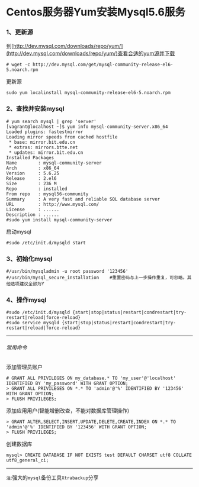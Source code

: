# Centos服务器Yum安装Mysql5.6服务

### 1、更新源
到[http://dev.mysql.com/downloads/repo/yum/](http://dev.mysql.com/downloads/repo/yum/)查看合适的yum源并下载
```
# wget -c http://dev.mysql.com/get/mysql-community-release-el6-5.noarch.rpm
```

更新源
```
sudo yum localinstall mysql-community-release-el6-5.noarch.rpm
```

### 2、查找并安装mysql
```
# yum search mysql | grep 'server'
[vagrant@localhost ~]$ yum info mysql-community-server.x86_64
Loaded plugins: fastestmirror
Loading mirror speeds from cached hostfile
 * base: mirror.bit.edu.cn
 * extras: mirrors.btte.net
 * updates: mirror.bit.edu.cn
Installed Packages
Name        : mysql-community-server
Arch        : x86_64
Version     : 5.6.25
Release     : 2.el6
Size        : 236 M
Repo        : installed
From repo   : mysql56-community
Summary     : A very fast and reliable SQL database server
URL         : http://www.mysql.com/
License     : ......
Description : ......
#sudo yum install mysql-community-server
```

启动mysql
```
#sudo /etc/init.d/mysqld start
```

### 3、初始化mysql
```
#/usr/bin/mysqladmin -u root password '123456'
#/usr/bin/mysql_secure_installation    #重置密码与上一步操作重复，可忽略。其他选项建议全部为Y
```

### 4、操作mysql
```
#sudo /etc/init.d/mysqld {start|stop|status|restart|condrestart|try-restart|reload|force-reload}
#sudo service mysqld {start|stop|status|restart|condrestart|try-restart|reload|force-reload}
```

------
###### 常用命令


添加管理员账户
```
# GRANT ALL PRIVILEGES ON my_database.* TO 'my_user'@'localhost' IDENTIFIED BY 'my_password' WITH GRANT OPTION;
> GRANT ALL PRIVILEGES ON *.* TO 'admin'@'%' IDENTIFIED BY '123456' WITH GRANT OPTION;
> FLUSH PRIVILEGES;
```

添加应用用户(智能增删改查，不能对数据库管理操作)
```
> GRANT ALTER,SELECT,INSERT,UPDATE,DELETE,CREATE,INDEX ON *.* TO 'admin'@'%' IDENTIFIED BY '123456' WITH GRANT OPTION;
> FLUSH PRIVILEGES;
```

创建数据库
```
mysql> CREATE DATABASE IF NOT EXISTS test DEFAULT CHARSET utf8 COLLATE utf8_general_ci;
```


------
`注`:强大的`mysql`备份工具`Xtrabackup`分享
